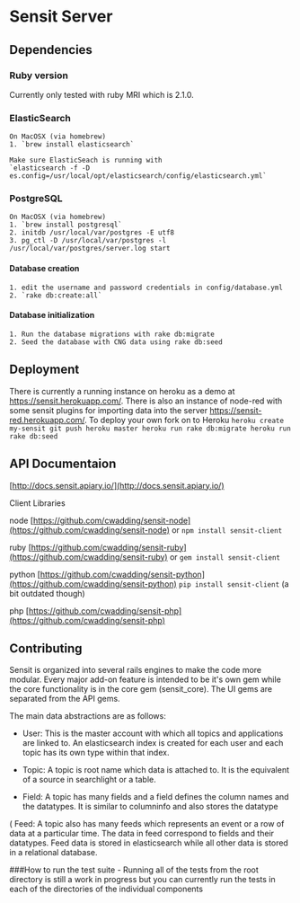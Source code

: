 # Sensit Server

## Dependencies

### Ruby version
Currently only tested with ruby MRI which is 2.1.0.

### ElasticSearch
	On MacOSX (via homebrew)
	1. `brew install elasticsearch`

	Make sure ElasticSeach is running with 
	`elasticsearch -f -D es.config=/usr/local/opt/elasticsearch/config/elasticsearch.yml`

### PostgreSQL
	On MacOSX (via homebrew)
	1. `brew install postgresql`
	2. initdb /usr/local/var/postgres -E utf8
	3. pg_ctl -D /usr/local/var/postgres -l /usr/local/var/postgres/server.log start



#### Database creation

	1. edit the username and password credentials in config/database.yml
	2. `rake db:create:all`

#### Database initialization
	1. Run the database migrations with rake db:migrate
	2. Seed the database with CNG data using rake db:seed

## Deployment
There is currently a running instance on heroku as a demo at https://sensit.herokuapp.com/.
There is also an instance of node-red with some sensit plugins for importing data into the server https://sensit-red.herokuapp.com/.
	To deploy your own fork on to Heroku
	```
	heroku create my-sensit
	git push heroku master
	heroku run rake db:migrate
	heroku run rake db:seed
	```

## API Documentaion

[http://docs.sensit.apiary.io/](http://docs.sensit.apiary.io/)

Client Libraries

node
[https://github.com/cwadding/sensit-node](https://github.com/cwadding/sensit-node)
or `npm install sensit-client`

ruby
[https://github.com/cwadding/sensit-ruby](https://github.com/cwadding/sensit-ruby)
or `gem install sensit-client`

python
[https://github.com/cwadding/sensit-python](https://github.com/cwadding/sensit-python)
`pip install sensit-client` (a bit outdated though)

php
[https://github.com/cwadding/sensit-php](https://github.com/cwadding/sensit-php)


## Contributing

Sensit is organized into several rails engines to make the code more modular. Every major add-on feature is intended to be it's own gem while the core functionality is in the core gem (sensit_core). The UI gems are separated from the API gems.

The main data abstractions are as follows:

* User: This is the master account with which all topics and applications are linked to. An elasticsearch index is created for each user and each topic has its own type within that index.

* Topic: A topic is root name which data is attached to. It is the equivalent of a source in searchlight or a table.

* Field: A topic has many fields and a field defines the column names and the datatypes. It is similar to columninfo and also stores the datatype

( Feed: A topic also has many feeds which represents an event or a row of data at a particular time. The data in feed correspond to fields and their datatypes. Feed data is stored in elasticsearch while all other data is stored in a relational database.

###How to run the test suite
	- Running all of the tests from the root directory is still a work in progress but you can currently run the tests in each of the directories of the individual components
